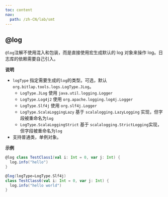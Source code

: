 ```yaml
---
toc: content
nav:
  path: /zh-CN/lab/smt
---
```


## @log

`@log`注解不使用混入和包装，而是直接使用宏生成默认的 log 对象来操作 log。日志库的依赖需要自己引入。

**说明**

- `logType` 指定需要生成的`log`的类型。可选，默认`org.bitlap.tools.logs.LogType.JLog`。
  - `LogType.JLog` 使用 `java.util.logging.Logger`
  - `LogType.Log4j2` 使用 `org.apache.logging.log4j.Logger`
  - `LogType.Slf4j` 使用 `org.slf4j.Logger`
  - `LogType.ScalaLoggingLazy` 基于 `scalalogging.LazyLogging` 实现，但字段被重命名为`log`
  - `LogType.ScalaLoggingStrict` 基于 `scalalogging.StrictLogging`实现， 但字段被重命名为`log`
- 支持普通类，单例对象。

**示例**

```scala
@log class TestClass1(val i: Int = 0, var j: Int) {
  log.info("hello")
}

@log(logType=LogType.Slf4j)
class TestClass6(val i: Int = 0, var j: Int) {
  log.info("hello world")
}
```
